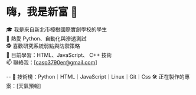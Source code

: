 # 嗨，我是新富 👋

🎓 我是來自新北市樟樹國際實創學校的學生  
🐍 熱愛 Python、自動化與滲透測試  
🕵️ 喜歡研究系統弱點與防禦策略  
🌱 目前學習：HTML、JavaScript、 C++ 技術  
📫 聯絡我：[casp3790er@gmail.com]

--
🔧 技術棧：Python｜HTML｜JavaScript｜Linux｜Git｜Css
🛠️ 正在製作的專案：[天氣預報]
